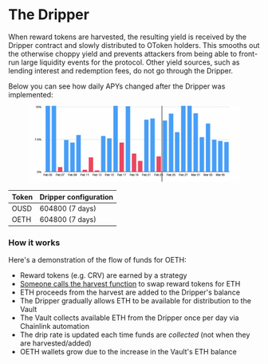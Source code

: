 # The Dripper

When reward tokens are harvested, the resulting yield is received by the Dripper contract and slowly distributed to OToken holders. This smooths out the otherwise choppy yield and prevents attackers from being able to front-run large liquidity events for the protocol. Other yield sources, such as lending interest and redemption fees, do not go through the Dripper.

Below you can see how daily APYs changed after the Dripper was implemented:

<figure><img src="../.gitbook/assets/image (1).png" alt=""><figcaption></figcaption></figure>

| Token | Dripper configuration |
| ----- | --------------------- |
| OUSD  | 604800 (7 days)       |
| OETH  | 604800 (7 days)       |

### How it works

Here's a demonstration of the flow of funds for OETH:

* Reward tokens (e.g. CRV) are earned by a strategy
* [Someone calls the harvest function](https://docs.oeth.com/guides/incentivized-harvesting-guide) to swap reward tokens for ETH
* ETH proceeds from the harvest are added to the Dripper's balance
* The Dripper gradually allows ETH to be available for distribution to the Vault
* The Vault collects available ETH from the Dripper once per day via Chainlink automation
* The drip rate is updated each time funds are _collected_ (not when they are harvested/added)
* OETH wallets grow due to the increase in the Vault's ETH balance
